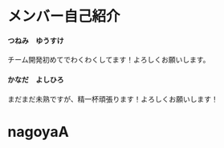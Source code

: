 # メンバー自己紹介

#### つねみ　ゆうすけ
チーム開発初めてでわくわくしてます！よろしくお願いします。

#### かなだ　よしひろ
まだまだ未熟ですが、精一杯頑張ります！よろしくお願いします！
# nagoyaA
